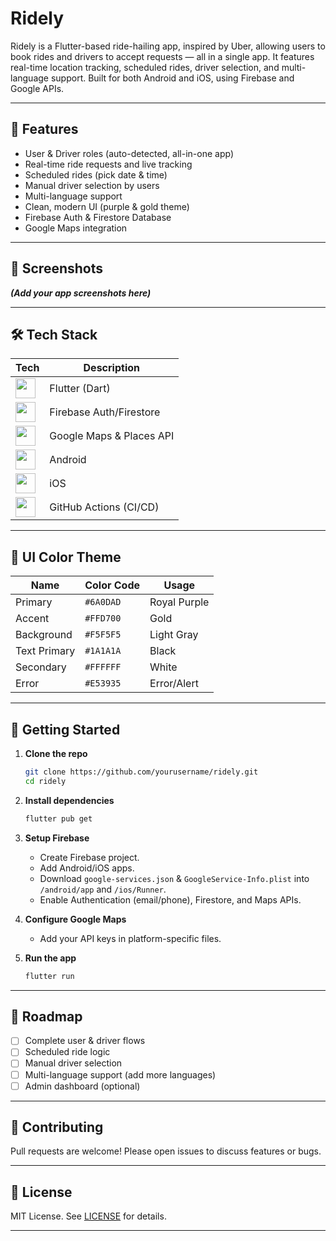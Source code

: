 # Ridely

Ridely is a Flutter-based ride-hailing app, inspired by Uber, allowing users to book rides and drivers to accept requests — all in a single app. It features real-time location tracking, scheduled rides, driver selection, and multi-language support. Built for both Android and iOS, using Firebase and Google APIs.

---

## 🚗 Features

- User & Driver roles (auto-detected, all-in-one app)
- Real-time ride requests and live tracking
- Scheduled rides (pick date & time)
- Manual driver selection by users
- Multi-language support
- Clean, modern UI (purple & gold theme)
- Firebase Auth & Firestore Database
- Google Maps integration

---

## 📱 Screenshots

_**(Add your app screenshots here)**_

---

## 🛠️ Tech Stack

| Tech                       | Description                           |
|----------------------------|---------------------------------------|
| <img src="https://cdn.jsdelivr.net/gh/devicons/devicon/icons/flutter/flutter-original.svg" height="32" width="32"/> | Flutter (Dart)      |
| <img src="https://cdn.jsdelivr.net/gh/devicons/devicon/icons/firebase/firebase-plain.svg" height="32" width="32"/> | Firebase Auth/Firestore |
| <img src="https://cdn.jsdelivr.net/gh/devicons/devicon/icons/google/google-original.svg" height="32" width="32"/> | Google Maps & Places API |
| <img src="https://cdn.jsdelivr.net/gh/devicons/devicon/icons/android/android-original.svg" height="32" width="32"/> | Android             |
| <img src="https://cdn.jsdelivr.net/gh/devicons/devicon/icons/apple/apple-original.svg" height="32" width="32"/> | iOS                 |
| <img src="https://cdn.jsdelivr.net/gh/devicons/devicon/icons/github/github-original.svg" height="32" width="32"/> | GitHub Actions (CI/CD)  |

---

## 🎨 UI Color Theme

| Name            | Color Code | Usage         |
|-----------------|------------|--------------|
| Primary         | `#6A0DAD`  | Royal Purple |
| Accent          | `#FFD700`  | Gold         |
| Background      | `#F5F5F5`  | Light Gray   |
| Text Primary    | `#1A1A1A`  | Black        |
| Secondary       | `#FFFFFF`  | White        |
| Error           | `#E53935`  | Error/Alert  |

---

## 🚀 Getting Started

1. **Clone the repo**
   ```sh
   git clone https://github.com/yourusername/ridely.git
   cd ridely
   ```

2. **Install dependencies**
   ```sh
   flutter pub get
   ```

3. **Setup Firebase**
   - Create Firebase project.
   - Add Android/iOS apps.
   - Download `google-services.json` & `GoogleService-Info.plist` into `/android/app` and `/ios/Runner`.
   - Enable Authentication (email/phone), Firestore, and Maps APIs.

4. **Configure Google Maps**
   - Add your API keys in platform-specific files.

5. **Run the app**
   ```sh
   flutter run
   ```

---

## 🎯 Roadmap

- [ ] Complete user & driver flows
- [ ] Scheduled ride logic
- [ ] Manual driver selection
- [ ] Multi-language support (add more languages)
- [ ] Admin dashboard (optional)

---

## 🤝 Contributing

Pull requests are welcome! Please open issues to discuss features or bugs.

---

## 📝 License

MIT License. See [LICENSE](LICENSE) for details.

---

